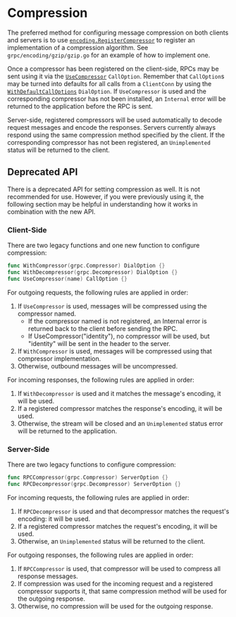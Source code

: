 # Compression

The preferred method for configuring message compression on both clients and
servers is to use
[`encoding.RegisterCompressor`](https://godoc.org/github.com/AmirSoleimani/grpc-go/encoding#RegisterCompressor)
to register an implementation of a compression algorithm.  See
`grpc/encoding/gzip/gzip.go` for an example of how to implement one.

Once a compressor has been registered on the client-side, RPCs may be sent using
it via the
[`UseCompressor`](https://godoc.org/google.golang.org/grpc#UseCompressor)
`CallOption`.  Remember that `CallOption`s may be turned into defaults for all
calls from a `ClientConn` by using the
[`WithDefaultCallOptions`](https://godoc.org/google.golang.org/grpc#WithDefaultCallOptions)
`DialOption`.  If `UseCompressor` is used and the corresponding compressor has
not been installed, an `Internal` error will be returned to the application
before the RPC is sent.

Server-side, registered compressors will be used automatically to decode request
messages and encode the responses.  Servers currently always respond using the
same compression method specified by the client.  If the corresponding
compressor has not been registered, an `Unimplemented` status will be returned
to the client.

## Deprecated API

There is a deprecated API for setting compression as well.  It is not
recommended for use.  However, if you were previously using it, the following
section may be helpful in understanding how it works in combination with the new
API.

### Client-Side

There are two legacy functions and one new function to configure compression:

```go
func WithCompressor(grpc.Compressor) DialOption {}
func WithDecompressor(grpc.Decompressor) DialOption {}
func UseCompressor(name) CallOption {}
```

For outgoing requests, the following rules are applied in order:
1. If `UseCompressor` is used, messages will be compressed using the compressor
   named.
   * If the compressor named is not registered, an Internal error is returned
     back to the client before sending the RPC.
   * If UseCompressor("identity"), no compressor will be used, but "identity"
     will be sent in the header to the server.
1. If `WithCompressor` is used, messages will be compressed using that
   compressor implementation.
1. Otherwise, outbound messages will be uncompressed.

For incoming responses, the following rules are applied in order:
1. If `WithDecompressor` is used and it matches the message's encoding, it will
   be used.
1. If a registered compressor matches the response's encoding, it will be used.
1. Otherwise, the stream will be closed and an `Unimplemented` status error will
   be returned to the application.

### Server-Side

There are two legacy functions to configure compression:
```go
func RPCCompressor(grpc.Compressor) ServerOption {}
func RPCDecompressor(grpc.Decompressor) ServerOption {}
```

For incoming requests, the following rules are applied in order:
1. If `RPCDecompressor` is used and that decompressor matches the request's
   encoding: it will be used.
1. If a registered compressor matches the request's encoding, it will be used.
1. Otherwise, an `Unimplemented` status will be returned to the client.

For outgoing responses, the following rules are applied in order:
1. If `RPCCompressor` is used, that compressor will be used to compress all
   response messages.
1. If compression was used for the incoming request and a registered compressor
   supports it, that same compression method will be used for the outgoing
   response.
1. Otherwise, no compression will be used for the outgoing response.
